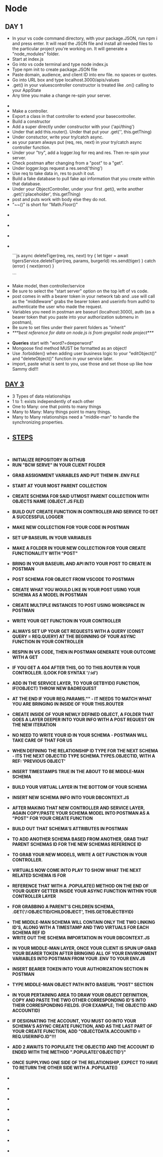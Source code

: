 # Node

## DAY 1

<ul>

  <li>
    In your vs code command directory, with your package.JSON, run npm i and press enter. It will read the JSON file and install all needed files to the particular project you're working on. It will generate a "node_modules" folder.
  </li>

  <li>
    Start at index.js
  </li>

  <li>
    Go into vs code terminal and type node index.js
  </li>

  <li>
    Type npm init to create package.JSON file
  </li>

  <li>
    Paste domain, audience, and client ID into env file. no spaces or quotes.
  </li>

  <li>
    Go into URL box and type localhost.3000/apis/values
  </li>

  <li>
    .get() in your valuescontroller constructor is treated like .on() calling to your AppState
  </li>

  <li>
    Any time you make a change re-spin your server.
  </li>
  
  <br>

  <li>
    <b></b>
  </li>

  <li>
    Make a controller.
  </li>

  <li>
    Export a class in that controller to extend your basecontroller.
  </li>

  <li>
    Build a constructor
  </li>

  <li>
    Add a super directly under constructor with your ('api/thing')
  </li>

  <li>
    Under that add this.router(). Under that put your .get('', this.getThing)
  </li>

  <li>
    Under constuctor, write your try/catch async.
  </li>

  <li>
    as your param always put (req, res, next) in your try/catch async controller function.
  </li>

  <li>
    Under your "try", add a logger.log for req and res. Then re-spin your server.
  </li>

  <li>
    Check postman after changing from a "post" to a "get".
  </li>

  <li>
    Under logger.logs request a res.send('thing')
  </li>

  <li>
    Use req to take data in, res to push it out.
  </li>

  <li>
    Build a fake database to pull fake api information that you create within that database.
  </li>

  <li>
    Under your ObjectController, under your first .get(), write another .get('/:placeholder', this.getThing)
  </li>

  <li>
    post and puts work with body else they do not.
  </li>

  <li>
    "~~()" is short for "Math.Floor()"
  </li>
  
  <br>

  <li>
    <b></b>
  </li>
  
  <br>

  <li>
    <b></b>
  </li>
  
  <br>

  <li>
    <b></b>
  </li>
  
  <br>

  <li>
    <b></b>
  </li>
<p>```js
  async deleteTiger(req, res, next)
    try {
      let tiger = await tigersService.deleteTiger(req, params, burgerId)
      res.send(tiger) 
    } catch (error) {
      next(error)
    }
</p>```


<br>
<br>


  <li>
    Make model, then controller/service
  </li>

  <li>
    Be sure to select the "start server" option on the top left of vs code.
  </li>

  <li>
    post comes in with a bearer token in your network tab and .use will call as the "middleware" grabs the bearer token and userinfo from auth0 to authenticate the user who made the request.
  </li>

  <li>
    Variables you need in postman are baseurl (localhost:3000), auth (as a bearer token that you paste into your authorization submenu in postman),   
  </li>

  <li>
    Be sure to set files under their parent folders as "inherit"
  </li>

  <li>
    <i>***best reference for data on node.js is from gregslist node project***</i>
  </li>
  
  <br>

  <li>
    <b>Queries</b> start with "word?=deeperword"
  </li>

  <li>
    Mongoose find method MUST be formatted as an object!
  </li>

  <li>
    Use .forbidden() when adding user business logic to your "editObject()" and "deleteObject()" function in your service later.  </li>

  <li>
    import, paste what is sent to you, use those and set those up like how Sammy did!!!
  </li>
  </ul>

## <U>DAY 3</U> ##

  <ul>
  <li>
    3 Types of data relationships
  </li>

  <li>
    1 to 1: exists independently of each other
  </li>

  <li>
    One to Many: one that points to many things
  </li>

  <li>
    Many to Many: Many things point to many things.
  </li>

  <li>
    Many to Many relationships need a "middle-man" to handle the synchronizing properties.
  </li>

  <li>
    <b><h2><u>STEPS</u></h2></b>
  </li>

  <br>
  <br>

  <li>
    <b>INITIALIZE REPOSITORY IN GITHUB</b>
  </li>
  


  <li>
    <b>RUN "BCW SERVE" IN YOUR CLIENT FOLDER</b>
  </li>
  
  <br>

  <li>
    <b>GRAB ASSIGNMENT VARIABLES AND PUT THEM IN .ENV FILE</b>
  </li>
  
  <br>

  <li>
    <b>START AT YOUR MOST PARENT COLLECTION</b>
  </li>
  
  <br>

  <li>
    <b>CREATE SCHEMA FOR SAID UTMOST PARENT COLLECTION WITH OBJECTS NAME (OBJECT.JS FILE)</b>
  </li>
  
  <br>

  <li>
    <b>BUILD OUT CREATE FUNCTION IN CONTROLLER AND SERVICE TO GET A SUCCESSFUL LOGGER</b>
  </li>
  
  <br>

  <li>
    <b>MAKE NEW COLLECTION FOR YOUR CODE IN POSTMAN</b>
  </li>
  
  <br>

  <li>
    <b>SET UP BASEURL IN YOUR VARIABLES</b>
  </li>
  
  <br>

  <li>
    <b>MAKE A FOLDER IN YOUR NEW COLLECTION FOR YOUR CREATE FUNCTIONALITY WITH "POST"</b>
  </li>
  
  <br>

  <li>
    <b>BRING IN YOUR BASEURL AND API INTO YOUR POST TO CREATE IN POSTMAN</b>
  </li>
  
  <br>

  <li>
    <b>POST SCHEMA FOR OBJECT FROM VSCODE TO POSTMAN</b>
  </li>
  
  <br>

  <li>
    <b>CREATE WHAT YOU WOULD LIKE IN YOUR POST USING YOUR SCHEMA AS A MODEL IN POSTMAN</b>
  </li>
  
  <br>

  <li>
    <b>CREATE MULTIPLE INSTANCES TO POST USING WORKSPACE IN POSTMAN</b>
  </li>
  
  <br>

  <li>
    <b>WRITE YOUR GET FUNCTION IN YOUR CONTROLLER</b>
  </li>
  
  <br>

  <li>
    <b>ALWAYS SET UP YOUR GET REQUESTS WITH A QUERY (CONST QUERY = REQ.QUERY) AT THE BEGINNING OF YOUR ASYNC FUNCTION IN YOUR CONTROLLER</b>
  </li>
  
  <br>

  <li>
    <b>RESPIN IN VS CODE, THEN IN POSTMAN GENERATE YOUR OUTCOME WITH A GET</b>
  </li>
  
  <br>

  <li>
    <b>IF YOU GET A 404 AFTER THIS, GO TO THIS.ROUTER IN YOUR CONTROLLER. (LOOK FOR SYNTAX '/:id')</b>
  </li>
  
  <br>

  <li>
    <b>ADD IN THE SERVICE LAYER, TO YOUR GETBYID() FUNCTION, IF(!OBJECT) THROW NEW BADREQUEST</b>
  </li>
  
  <br>

  <li>
    <b>AT THE END IF YOUR REQ.PARAMS."" - IT NEEDS TO MATCH WHAT YOU ARE BRINGING IN INSIDE OF YOUR THIS.ROUTER</b>
  </li>
  
  <br>

  <li>
    <b>CREATE INSIDE OF YOUR NEWLY DEFINED OBJECT, A FOLDER THAT GOES A LAYER DEEPER INTO YOUR INFO WITH A POST REQUEST ON THE NEW ITERATION</b>
  </li>
  
  <br>

  <li>
    <b>NO NEED TO WRITE YOUR ID IN YOUR SCHEMA - POSTMAN WILL TAKE CARE OF THAT FOR US</b>
  </li>
  
  <br>

  <li>
    <b>WHEN DEFINING THE RELATIONSHIP ID TYPE FOR THE NEXT SCHEMA - ITS THE NEXT OBJECTID TYPE SCHEMA.TYPES.OBJECTID, WITH A REF: 'PREVIOUS OBJECT'</b>
  </li>

  <br>

  <li>
    <b>INSERT TIMESTAMPS TRUE IN THE ABOUT TO BE MIDDLE-MAN SCHEMA</b>
  </li>
  
  <br>

  <li>
    <b>BUILD YOUR VIRTUAL LAYER IN THE BOTTOM OF YOUR SCHEMA</b>
  </li>

  <br>

  <li>
    <b>INSERT NEW SCHEMA INFO INTO YOUR DBCONTEXT.JS</b>
  </li>
  
  <br>

  <li>
    <b>AFTER MAKING THAT NEW CONTROLLER AND SERVICE LAYER, AGAIN COPY/PASTE YOUR SCHEMA MODEL INTO POSTMAN AS A "POST" FOR YOUR CREATE FUNCTION</b>
  </li>

  <br>

  <li>
    <b>BUILD OUT THAT SCHEMA'S ATTRIBUTES IN POSTMAN</b>
  </li>
  
  <br>

  <li>
    <b>TO ADD ANOTHER SCHEMA BASED FROM ANOTHER, GRAB THAT PARENT SCHEMAS ID FOR THE NEW SCHEMAS REFERENCE ID</b>
  </li>

  <br>

  <li>
    <b>TO GRAB YOUR NEW MODELS, WRITE A GET FUNCTION IN YOUR CONTROLLER.</b>
  </li>
  
  <br>

  <li>
    <b>VIRTUALS NOW COME INTO PLAY TO SHOW WHAT THE NEXT RELATED SCHEMA IS FOR</b>
  </li>

  <br>

  <li>
    <b>REFERENCE THAT WITH A .POPULATE() METHOD ON THE END OF YOUR QUERY GETTER INSIDE YOUR ASYNC FUNCTION WITHIN YOUR CONTROLLER LAYER</b>
  </li>
  
  <br>

  <li>
    <b>FOR GRABBING A PARENT'S CHILDREN SCHEMA, .GET('/:OBJECTID/CHILDOBJECT', THIS.GETOBJECTBYID)</b>
  </li>

  <br>

  <li>
    <b>THE MIDDLE-MAN SCHEMA WILL CONTAIN ONLY THE TWO LINKING ID'S, ALONG WITH A TIMESTAMP AND TWO VIRTUALS FOR EACH SCHEMA REF ID</b>
  </li>

   <li>
    <b>WRITE OUT THE SCHEMA IMPORTATION IN YOUR DBCONTEXT.JS</b>
  </li>

  <br>

  <li>
    <b>IN YOUR MIDDLE-MAN LAYER, ONCE YOUR CLIENT IS SPUN UP GRAB YOUR BEARER TOKEN AFTER BRINGING ALL OF YOUR ENVIRONMENT VARIABLES INTO POSTMAN FROM YOUR .ENV TO YOUR ENV.JS</b>
  </li>
  
  <br>

  <li>
    <b>INSERT BEARER TOKEN INTO YOUR AUTHORIZATION SECTION IN POSTMAN</b>
  </li>

  <br>

  <li>
    <b>TYPE MIDDLE-MAN OBJECT PATH INTO BASEURL "POST" SECTION</b>
  </li>
  
  <br>

   <li>
    <b>IN YOUR PERTAINING AREA TO DRAW YOUR OBJECT DEFINITION, COPY AND PASTE THE TWO OTHER CORRESPONDING ID'S INTO THEIR CORRESPONDING FIELDS. (FOR EXAMPLE; THE OBJECTID AND ACCOUNTID)</b>
  </li>

  <br>

  <li>
    <b>IF DESIGNATING THE ACCOUNT, YOU MUST GO INTO YOUR SCHEMA'S ASYNC CREATE FUNCTION, AND AS THE LAST PART OF YOUR CREATE FUNCTION, ADD "OBJECTDATA.ACCOUNTID = REQ.USERINFO.ID"!!!</b>
  </li>
  
  <br>

  <li>
    <b>ADD 2 AWAITS TO POPULATE THE OBJECTID AND THE ACCOUNT ID ENDED WITH THE METHOD ".POPULATE('OBJECTID')"</b>
  </li>

  <br>

  <li>
    <b>ONCE SUPPLYING ONE SIDE OF THE RELATIONSHIP, EXPECT TO HAVE TO RETURN THE OTHER SIDE WITH A .POPULATE()</b>
  </li>
  
  <br>

   <li>
    <b></b>
  </li>

  <br>

  <li>
    <b></b>
  </li>
  
  <br>

  <li>
    <b></b>
  </li>

  <br>

  <li>
    <b></b>
  </li>
  
  <br>

   <li>
    <b></b>
  </li>

  <br>

  <li>
    <b></b>
  </li>
  
  <br>

  <li>
    <b></b>
  </li>

  <br>

  <li>
    <b></b>
  </li>
  
  <br>

</ul>